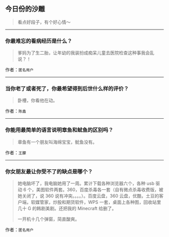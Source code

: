 ## 今日份的沙雕

> 看点好段子，有个好心情～


 
---

### 你最难忘的看病经历是什么？

> 爹妈为了生二胎，让年幼的我装扮成痴呆儿童去医院检查这种事我会乱说？！


作者：`匿名用户`

---

### 当你老了或者死了，你最希望得到后世什么样的评价？

> 卧槽，你看他在动。


作者：`陈鑫`

---

### 你能用最简单的语言说明章鱼和鱿鱼的区别吗？

> 章鱼有一个朋友叫海绵宝宝，鱿鱼没有。


作者：`王朦`

---

### 你女朋友最让你受不了的缺点是哪个？

> 她电脑坏了，我电脑她用了一周。累计下载各种浏览器六个，各种 usb 驱动 6 个，美图软件两套。360，百度杀毒各一套（自有微点杀毒收费版，被她关闭了，说 360 说有冲突。。。。）。百度云盘，360 云盘，优酷，土豆的客户端，软媒管家，炒股和期货软件，WPS 一套，桌面上各种图，回收站里几十 G 的韩剧美剧。还把我的 Minecraft 给删了。
> 
> 一开机十几个弹窗，简直酸爽。


作者：`匿名用户`